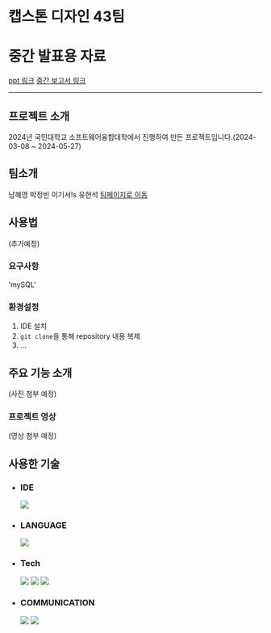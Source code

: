 # 캡스톤 디자인 43팀

# 중간 발표용 자료
[ppt 링크](https://docs.google.com/presentation/d/1ic5l_8z1M0HQEwmwFP-ypbiUW4xSqV5K/edit?usp=sharing&ouid=105885965673341678510&rtpof=true&sd=true)
[중간 보고서 링크](https://drive.google.com/file/d/1l0D16GhmAhauXRc-k0WA7jpPQSjQLIb-/view?usp=sharing)
<hr>

## 프로젝트 소개
2024년 국민대학교 소프트웨어융합대학에서 진행하여 만든 프로젝트입니다.(2024-03-08 ~ 2024-05-27)


## 팀소개
남혜영
박정빈
이기서!s
유현석
[팀페이지로 이동](https://kookmin-sw.github.io/capstone-2024-43/)

## 사용법 
(추가예정)
### 요구사항
'mySQL'
### 환경설정
  1. IDE 설치
  2. `git clone`을 통해 repository 내용 복제
  3. ...

## 주요 기능 소개
(사진 첨부 예정)
### 프로젝트 영상
(영상 첨부 예정)

## 사용한 기술

* ### IDE
  <img src="https://img.shields.io/badge/vscode-007ACC?style=for-the-badge&logo=visualstudiocode&logoColor=white">

* ### LANGUAGE
    <img src="https://img.shields.io/badge/javascript-F7DF1E?style=for-the-badge&logo=javascript&logoColor=white">

* ### Tech
  <img src="https://img.shields.io/badge/react-61DAFB?style=for-the-badge&logo=react&logoColor=white">
    <img src="https://img.shields.io/badge/node.js-339933?style=for-the-badge&logo=node.js&logoColor=white">
  <img src="https://img.shields.io/badge/mySQL-4479A1?style=for-the-badge&logo=mySQL&logoColor=white">
* ### COMMUNICATION
  <img src="https://img.shields.io/badge/github-181717?style=for-the-badge&logo=github&logoColor=white">
  <img src="https://img.shields.io/badge/git-F05032?style=for-the-badge&logo=git&logoColor=white">
